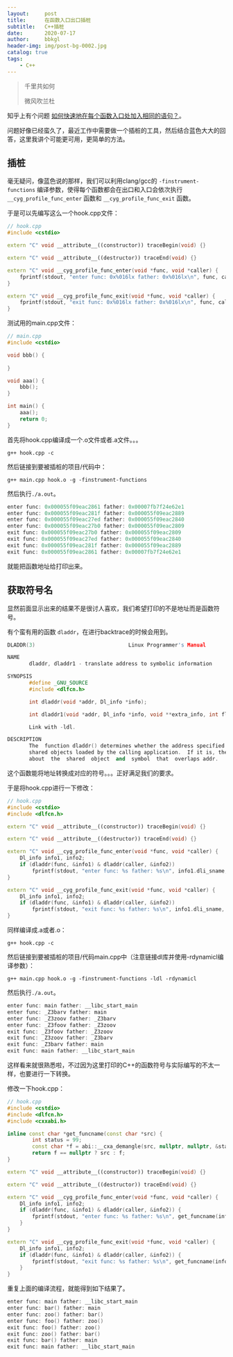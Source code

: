 ```yaml
---
layout:     post
title:      在函数入口出口插桩
subtitle:   C++插桩
date:       2020-07-17
author:     bbkgl
header-img: img/post-bg-0002.jpg
catalog: true
tags:
    - C++
---
```


> 千里共如何
>
> 微风吹兰杜 

知乎上有个问题 [如何快速地在每个函数入口处加入相同的语句？]( https://www.zhihu.com/question/56132218 )。

问题好像已经蛮久了，最近工作中需要做一个插桩的工具，然后结合蓝色大大的回答，这里我讲个可能更可用，更简单的方法。 

## 插桩

毫无疑问，像蓝色说的那样，我们可以利用clang/gcc的 `-finstrument-functions` 编译参数，使得每个函数都会在出口和入口会依次执行 `__cyg_profile_func_enter` 函数和 `__cyg_profile_func_exit` 函数。

于是可以先编写这么一个hook.cpp文件：

```cpp
// hook.cpp
#include <cstdio>

extern "C" void __attribute__((constructor)) traceBegin(void) {}

extern "C" void __attribute__((destructor)) traceEnd(void) {}

extern "C" void __cyg_profile_func_enter(void *func, void *caller) {
    fprintf(stdout, "enter func: 0x%016lx father: 0x%016lx\n", func, caller);
}

extern "C" void __cyg_profile_func_exit(void *func, void *caller) {
    fprintf(stdout, "exit func: 0x%016lx father: 0x%016lx\n", func, caller);
}
```

测试用的main.cpp文件：

```cpp
// main.cpp
#include <cstdio>

void bbb() {
    
}

void aaa() {
    bbb();
}

int main() {
    aaa();
    return 0;
}
```

首先将hook.cpp编译成一个.o文件或者.a文件。。。

```shell
g++ hook.cpp -c
```

然后链接到要被插桩的项目/代码中：

```shell
g++ main.cpp hook.o -g -finstrument-functions
```

然后执行`./a.out`。

```cpp
enter func: 0x000055f09eac2861 father: 0x00007fb7f24e62e1
enter func: 0x000055f09eac281f father: 0x000055f09eac2889
enter func: 0x000055f09eac27ed father: 0x000055f09eac2840
enter func: 0x000055f09eac27b0 father: 0x000055f09eac2809
exit func: 0x000055f09eac27b0 father: 0x000055f09eac2809
exit func: 0x000055f09eac27ed father: 0x000055f09eac2840
exit func: 0x000055f09eac281f father: 0x000055f09eac2889
exit func: 0x000055f09eac2861 father: 0x00007fb7f24e62e1
```

就能把函数地址给打印出来。

## 获取符号名

显然前面显示出来的结果不是很讨人喜欢，我们希望打印的不是地址而是函数符号。

有个蛮有用的函数 `dladdr`，在进行backtrace的时候会用到。

```cpp
DLADDR(3)                              Linux Programmer's Manual                              DLADDR(3)

NAME
       dladdr, dladdr1 - translate address to symbolic information

SYNOPSIS
       #define _GNU_SOURCE
       #include <dlfcn.h>

       int dladdr(void *addr, Dl_info *info);

       int dladdr1(void *addr, Dl_info *info, void **extra_info, int flags);

       Link with -ldl.

DESCRIPTION
       The  function dladdr() determines whether the address specified in addr is located in one of the
       shared objects loaded by the calling application.  If it is, then dladdr()  returns  information
       about  the  shared  object  and  symbol  that  overlaps addr.  
```

这个函数能将地址转换成对应的符号。。。正好满足我们的要求。

于是将hook.cpp进行一下修改：

```cpp
// hook.cpp
#include <cstdio>
#include <dlfcn.h>

extern "C" void __attribute__((constructor)) traceBegin(void) {}

extern "C" void __attribute__((destructor)) traceEnd(void) {}

extern "C" void __cyg_profile_func_enter(void *func, void *caller) {
    Dl_info info1, info2;
    if (dladdr(func, &info1) & dladdr(caller, &info2))
        fprintf(stdout, "enter func: %s father: %s\n", info1.dli_sname, info2.dli_sname);
}

extern "C" void __cyg_profile_func_exit(void *func, void *caller) {
    Dl_info info1, info2;
    if (dladdr(func, &info1) & dladdr(caller, &info2))
        fprintf(stdout, "exit func: %s father: %s\n", info1.dli_sname, info2.dli_sname);
}
```

同样编译成.a或者.o：

```shell
g++ hook.cpp -c
```

然后链接到要被插桩的项目/代码main.cpp中（注意链接dl库并使用-rdynamicl编译参数）：

```shell
g++ main.cpp hook.o -g -finstrument-functions -ldl -rdynamicl
```

然后执行`./a.out`。

```cpp
enter func: main father: __libc_start_main
enter func: _Z3barv father: main
enter func: _Z3zoov father: _Z3barv
enter func: _Z3foov father: _Z3zoov
exit func: _Z3foov father: _Z3zoov
exit func: _Z3zoov father: _Z3barv
exit func: _Z3barv father: main
exit func: main father: __libc_start_main
```

这样看来就很熟悉啦，不过因为这里打印的C++的函数符号与实际编写的不太一样，也要进行一下转换。

修改一下hook.cpp：

```cpp
// hook.cpp
#include <cstdio>
#include <dlfcn.h>
#include <cxxabi.h>

inline const char *get_funcname(const char *src) {
        int status = 99;
        const char *f = abi::__cxa_demangle(src, nullptr, nullptr, &status);
        return f == nullptr ? src : f;
}

extern "C" void __attribute__((constructor)) traceBegin(void) {}

extern "C" void __attribute__((destructor)) traceEnd(void) {}

extern "C" void __cyg_profile_func_enter(void *func, void *caller) {
    Dl_info info1, info2;
    if (dladdr(func, &info1) & dladdr(caller, &info2)) {
        fprintf(stdout, "enter func: %s father: %s\n", get_funcname(info1.dli_sname), get_funcname(info2.dli_sname));
    }
}

extern "C" void __cyg_profile_func_exit(void *func, void *caller) {
    Dl_info info1, info2;
    if (dladdr(func, &info1) & dladdr(caller, &info2)) {
        fprintf(stdout, "exit func: %s father: %s\n", get_funcname(info1.dli_sname), get_funcname(info2.dli_sname));
    }
}
```

重复上面的编译流程，就能得到如下结果了。

```cpp
enter func: main father: __libc_start_main
enter func: bar() father: main
enter func: zoo() father: bar()
enter func: foo() father: zoo()
exit func: foo() father: zoo()
exit func: zoo() father: bar()
exit func: bar() father: main
exit func: main father: __libc_start_main
```